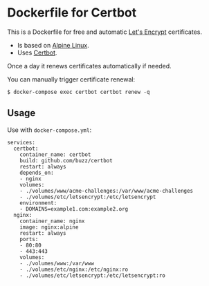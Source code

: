 Dockerfile for Certbot
======================

This is a Dockerfile for free and automatic [Let's Encrypt](https://letsencrypt.org/)
certificates.

* Is based on [Alpine Linux](https://alpinelinux.org).
* Uses [Certbot](https://github.com/certbot/certbot).

Once a day it renews certificates automatically if needed.

You can manually trigger certificate renewal:

```
$ docker-compose exec certbot certbot renew -q
```

Usage
-----

Use with `docker-compose.yml`:

```
services:
  certbot:
    container_name: certbot
    build: github.com/buzz/certbot
    restart: always
    depends_on:
    - nginx
    volumes:
    - ./volumes/www/acme-challenges:/var/www/acme-challenges
    - ./volumes/etc/letsencrypt:/etc/letsencrypt
    environment:
    - DOMAINS=example1.com:example2.org
  nginx:
    container_name: nginx
    image: nginx:alpine
    restart: always
    ports:
    - 80:80
    - 443:443
    volumes:
    - ./volumes/www:/var/www
    - ./volumes/etc/nginx:/etc/nginx:ro
    - ./volumes/etc/letsencrypt:/etc/letsencrypt:ro
```
